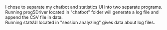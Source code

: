 I chose to separate my chatbot and statistics UI into two separate programs. \
Running prog5Driver located in "chatbot" folder will generate a log file and append the CSV file in data. \
Running statsUI located in "session analyzing" gives data about log files.